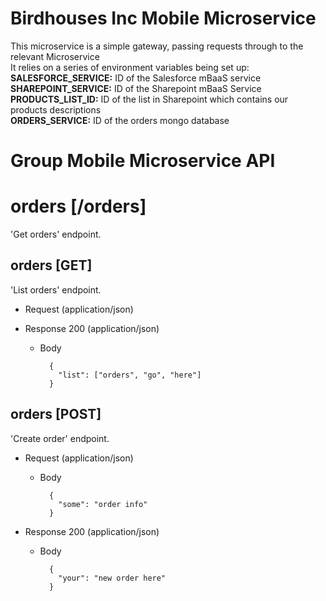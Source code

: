 # Birdhouses Inc Mobile Microservice

This microservice is a simple gateway, passing requests through to the relevant Microservice  
It relies on a series of environment variables being set up:  
__SALESFORCE_SERVICE:__ ID of the Salesforce mBaaS service  
__SHAREPOINT_SERVICE:__ ID of the Sharepoint mBaaS Service  
__PRODUCTS_LIST_ID:__ ID of the list in Sharepoint which contains our products descriptions  
__ORDERS_SERVICE:__ ID of the orders mongo database  
  
# Group Mobile Microservice API

# orders [/orders]

'Get orders' endpoint.

## orders [GET] 

'List orders' endpoint.

+ Request (application/json)

+ Response 200 (application/json)
    + Body
    
            {
              "list": ["orders", "go", "here"]
            }

## orders [POST] 

'Create order' endpoint.

+ Request (application/json)
    + Body
    
            {
              "some": "order info"
            }

+ Response 200 (application/json)
    + Body
    
            {
              "your": "new order here"
            }
